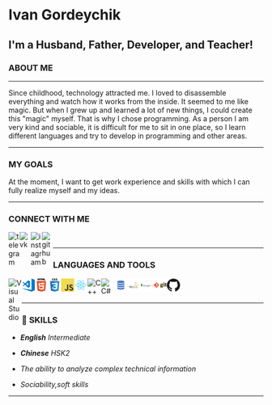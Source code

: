 # **Ivan Gordeychik**


## I'm a Husband, Father, Developer, and Teacher!



### **ABOUT ME**
---
Since childhood, technology attracted me. I loved to
disassemble everything and watch how it works from the
inside. It seemed to me like magic. But when I grew up and
learned a lot of new things, I could create this "magic" myself.
That is why I chose programming.
As a person I am very kind and sociable, it is difficult for me to
sit in one place, so I learn different languages and try to
develop in programming and other areas.


---
### **MY GOALS**
At the moment, I want to get work experience and skills with
which I can fully realize myself and my ideas.

---
### **CONNECT WITH ME**

[<img align="left" alt="telegram" width="22px" src="https://upload.wikimedia.org/wikipedia/commons/thumb/8/82/Telegram_logo.svg/1024px-Telegram_logo.svg.png" />][tg]
[<img align="left" alt="vk " width="22px" src="https://cdn.worldvectorlogo.com/logos/vk-1.svg" />][vk]
[<img align="left" alt="instagram " width="22px" src="https://upload.wikimedia.org/wikipedia/commons/thumb/9/95/Instagram_new.svg/1024px-Instagram_new.svg.png" />][inst]
[<img align="left" alt="github " width="22px" src="https://cdn.worldvectorlogo.com/logos/github-octocat.svg" />][github]

<br />

----

### **LANGUAGES AND TOOLS**
<img align="left" alt="Visual Studio" width="26px" src="https://upload.wikimedia.org/wikipedia/commons/thumb/c/cd/Visual_Studio_2017_Logo.svg/1200px-Visual_Studio_2017_Logo.svg.png" />
<img align="left" alt="Visual Studio Code" width="26px" src="https://raw.githubusercontent.com/github/explore/80688e429a7d4ef2fca1e82350fe8e3517d3494d/topics/visual-studio-code/visual-studio-code.png" />
<img align="left" alt="HTML5" width="26px" src="https://raw.githubusercontent.com/github/explore/80688e429a7d4ef2fca1e82350fe8e3517d3494d/topics/html/html.png" />
<img align="left" alt="CSS3" width="26px" src="https://raw.githubusercontent.com/github/explore/80688e429a7d4ef2fca1e82350fe8e3517d3494d/topics/css/css.png" />
<img align="left" alt="JavaScript" width="26px" src="https://raw.githubusercontent.com/github/explore/80688e429a7d4ef2fca1e82350fe8e3517d3494d/topics/javascript/javascript.png" />
<img align="left" alt="React" width="26px" src="https://raw.githubusercontent.com/github/explore/80688e429a7d4ef2fca1e82350fe8e3517d3494d/topics/react/react.png" />

<img align="left" alt="С++" width="27px" src="https://itproger.com/paid_courses/img/cpp_icon.png" />
<img align="left" alt="C#" width="26px" src="https://light1313blog.files.wordpress.com/2017/04/c-sharp-tutors-online.png?w=375" />

<img align="left" alt="SQL" width="26px" src="https://raw.githubusercontent.com/github/explore/80688e429a7d4ef2fca1e82350fe8e3517d3494d/topics/sql/sql.png" /><img align="left" alt="MySQL" width="26px" src="https://raw.githubusercontent.com/github/explore/80688e429a7d4ef2fca1e82350fe8e3517d3494d/topics/mysql/mysql.png" />
<img align="left" alt="MongoDB" width="26px" src="https://raw.githubusercontent.com/github/explore/80688e429a7d4ef2fca1e82350fe8e3517d3494d/topics/mongodb/mongodb.png" />
<img align="left" alt="Git" width="26px" src="https://raw.githubusercontent.com/github/explore/80688e429a7d4ef2fca1e82350fe8e3517d3494d/topics/git/git.png" />
<img align="left" alt="GitHub" width="26px" src="https://raw.githubusercontent.com/github/explore/78df643247d429f6cc873026c0622819ad797942/topics/github/github.png" />

<br />
<br />

---


### 📕 **SKILLS**

- ***English** Intermediate*

- ***Chinese** HSK2*

- *The ability to analyze complex
technical information*
- *Sociability,soft skills*




---




[tg]: https://t.me/vantig9
[github]:https://github.com/vantig
[inst]: https://www.instagram.com/vaneychik/
[vk]: https://vk.com/ivangordeychik

